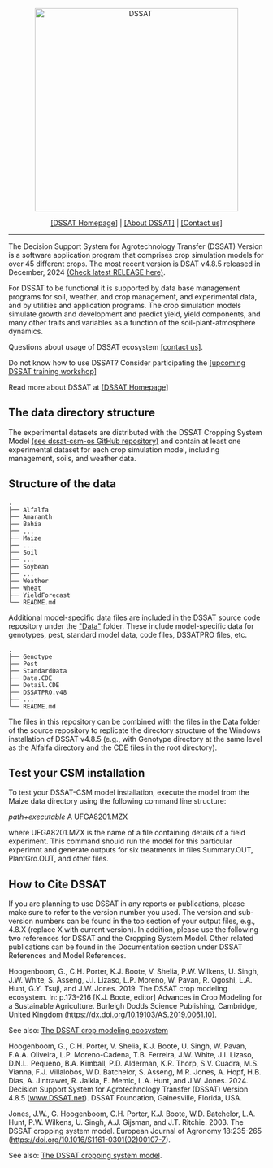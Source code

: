 <p align="center">
<img width="400px" alt="DSSAT" src="https://dssat.net/wp-content/uploads/2014/05/DSSAT-color-update.png">
</p>
<p align="center">
<a href="http://dssat.net">[DSSAT Homepage]</a> | 
<a href="http://dssat.net/about">[About DSSAT]</a> | 
<a href="http://dssat.net/contact-us">[Contact us]</a>
</p>
<hr>
The Decision Support System for Agrotechnology Transfer (DSSAT) Version is a software 
application program that comprises crop simulation models for over 45 different crops. The most recent version is DSAT v4.8.5 released in December, 2024 <a href="https://github.com/DSSAT/dssat-csm-os/releases/tag/v4.8.5.0">(Check latest RELEASE here)</a>.

For DSSAT to be functional it is supported by data base management programs for soil, 
weather, and crop management, and experimental data, and by utilities and application 
programs. The crop simulation models simulate growth and development and predict yield, yield components, and many other traits and variables as a 
function of the soil-plant-atmosphere dynamics.

Questions about usage of DSSAT ecosystem <a href="http://dssat.net/contact-us">[contact us]</a>.

Do not know how to use DSSAT? Consider participating the <a href="https://dssat.net/training/upcoming-workshop/">[upcoming DSSAT training workshop]</a>

Read more about DSSAT at <a href="http://dssat.net/about">[DSSAT Homepage]</a>

## The data directory structure ##


The experimental datasets are distributed with the DSSAT Cropping System Model 
<a href="https://github.com/dssat/dssat-csm-os">(see dssat-csm-os GitHub repository)</a> and contain at least one experimental dataset 
for each crop simulation model, including management, soils, and weather data.

## Structure of the data ##
    .
    ├── Alfalfa
    ├── Amaranth
    ├── Bahia
    ├── ...
    ├── Maize
    ├── ...
    ├── Soil
    ├── ...
    ├── Soybean
    ├── ...
    ├── Weather
    ├── Wheat
    ├── YieldForecast
    └── README.md

Additional model-specific data files are included in the DSSAT source code repository under the <a href="https://github.com/DSSAT/dssat-csm-os/tree/develop/Data">"Data"</a> folder. 
These include model-specific data for genotypes, pest, standard model data, code files, DSSATPRO files, etc. 

    .
    ├── Genotype
    ├── Pest
    ├── StandardData
    ├── Data.CDE
    ├── Detail.CDE
    ├── DSSATPRO.v48
    ├── ...
    └── README.md
 
The files in this repository can be combined with the files in the Data folder of the source repository to 
replicate the directory structure of the Windows installation of DSSAT v4.8.5 (e.g., with Genotype directory at the
same level as the Alfalfa directory and the CDE files in the root directory).

## Test your CSM installation ##

To test your DSSAT-CSM model installation, execute the model from the Maize data directory using the following command line structure:

  *path+executable* A UFGA8201.MZX
  
where UFGA8201.MZX is the name of a file containing details of a field experiment. 
This command should run the model for this particular experimnt and generate outputs for six treatments in files Summary.OUT, PlantGro.OUT, and other files.


## How to Cite DSSAT ##

If you are planning to use DSSAT in any reports or publications, please make sure to refer to the version number you used.
The version and sub-version numbers can be found in the top section of your output files, e.g., 4.8.X (replace X with current version).
In addition, please use the following two references for DSSAT and the Cropping System Model. Other related publications can be found
in the Documentation section under DSSAT References and Model References.

Hoogenboom, G., C.H. Porter, K.J. Boote, V. Shelia, P.W. Wilkens, U. Singh, J.W. White, S. Asseng, J.I. Lizaso, L.P. Moreno, W. Pavan, R. Ogoshi, L.A. Hunt, G.Y. Tsuji, and J.W. Jones. 2019. The DSSAT crop modeling ecosystem. In: p.173-216 [K.J. Boote, editor] Advances in Crop Modeling for a Sustainable Agriculture. Burleigh Dodds Science Publishing, Cambridge, United Kingdom (https://dx.doi.org/10.19103/AS.2019.0061.10).

See also: [The DSSAT crop modeling ecosystem](https://dssat.net/wp-content/uploads/2020/03/The-DSSAT-Crop-Modeling-Ecosystem.pdf)

Hoogenboom, G., C.H. Porter, V. Shelia, K.J. Boote, U. Singh, W. Pavan, F.A.A. Oliveira, L.P. Moreno-Cadena, T.B. Ferreira, J.W. White, J.I. Lizaso, D.N.L. Pequeno, B.A. Kimball, P.D. Alderman, K.R. Thorp, S.V. Cuadra, M.S. Vianna, F.J. Villalobos, W.D. Batchelor, S. Asseng, M.R. Jones, A. Hopf, H.B. Dias, A. Jintrawet, R. Jaikla, E. Memic, L.A. Hunt, and J.W. Jones. 2024. Decision Support System for Agrotechnology Transfer (DSSAT) Version 4.8.5 (www.DSSAT.net). DSSAT Foundation, Gainesville, Florida, USA.

Jones, J.W., G. Hoogenboom, C.H. Porter, K.J. Boote, W.D. Batchelor, L.A. Hunt, P.W. Wilkens, U. Singh, A.J. Gijsman, and J.T. Ritchie. 2003. The DSSAT cropping system model. European Journal of Agronomy 18:235-265 (https://doi.org/10.1016/S1161-0301(02)00107-7).

See also: [The DSSAT cropping system model](https://dssat.net/jones_2003_the_dssat_cropping_system_model).
